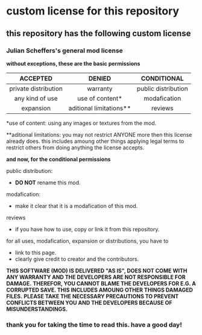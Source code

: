 # custom license for this repository

## this repository has the following custom license
### Julian Scheffers's general mod license

**without exceptions, these are the basic permissions**

| ACCEPTED                | DENIED                  | CONDITIONAL             |
|:-----------------------:|:-----------------------:|:-----------------------:|
| private distribution    | warranty                | public distribution     |
| any kind of use         | use of content*         | modafication            |
| expansion               | aditional limitations** | reviews                 |

*use of content: using any images or textures from the mod.

**aditional limitations: you may not restrict ANYONE more then this license already does. this includes amoung other things applying legal terms to restrict others from doing anything the license accepts.

**and now, for the conditional permissions**

public distribution:
- **DO NOT** rename this mod.

modafication:
- make it clear that it is a modafication of this mod.

reviews
- if you have how to use, copy or link it from this repository.

for all uses, modafication, expansion or distributions, you have to
- link to this page.
- clearly give credit to creator and the contributors.

**THIS SOFTWARE (MOD) IS DELIVERED "AS IS", DOES NOT COME WITH ANY WARRANTY AND THE DEVELOPERS ARE NOT RESPONSIBLE FOR DAMAGE.**
**THEREFOR, YOU CANNOT BLAME THE DEVELOPERS FOR E.G. A CORRUPTED SAVE. THIS INCLUDES AMOUNG OTHER THINGS DAMAGED FILES.**
**PLEASE TAKE THE NECESSARY PRECAUTIONS TO PREVENT CONFLICTS BETWEEN YOU AND THE DEVELOPERS BECAUSE OF MISUNDERSTANDINGS.**

### thank you for taking the time to read this. have a good day!
